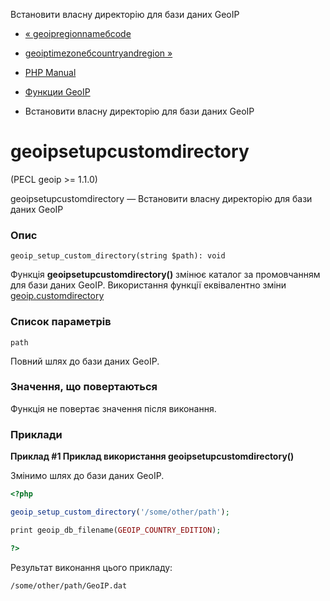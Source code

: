 Встановити власну директорію для бази даних GeoIP

-   [« geoipregionnameбcode](function.geoip-region-name-by-code.html)
    
-   [geoiptimezoneбcountryandregion »](function.geoip-time-zone-by-country-and-region.html)
    
-   [PHP Manual](index.html)
    
-   [Функции GeoIP](ref.geoip.html)
    
-   Встановити власну директорію для бази даних GeoIP
    

# geoipsetupcustomdirectory

(PECL geoip >= 1.1.0)

geoipsetupcustomdirectory — Встановити власну директорію для бази даних GeoIP

### Опис

```methodsynopsis
geoip_setup_custom_directory(string $path): void
```

Функція **geoipsetupcustomdirectory()** змінює каталог за промовчанням для бази даних GeoIP. Використання функції еквівалентно зміни [geoip.customdirectory](geoip.configuration.html#ini.geoip.custom-directory)

### Список параметрів

`path`

Повний шлях до бази даних GeoIP.

### Значення, що повертаються

Функція не повертає значення після виконання.

### Приклади

**Приклад #1 Приклад використання **geoipsetupcustomdirectory()****

Змінимо шлях до бази даних GeoIP.

```php
<?php

geoip_setup_custom_directory('/some/other/path');

print geoip_db_filename(GEOIP_COUNTRY_EDITION);

?>
```

Результат виконання цього прикладу:

```
/some/other/path/GeoIP.dat
```